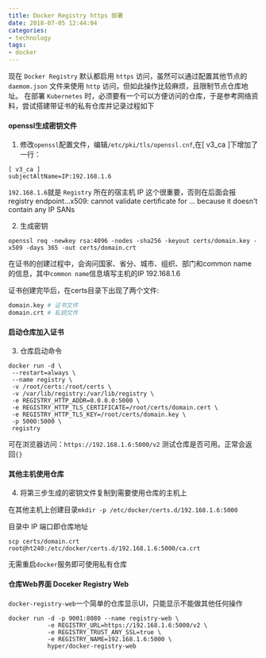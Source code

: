 ```yaml
---
title: Docker Registry https 部署
date: 2018-07-05 12:44:04
categories:
- technology
tags:
- docker
---
```

现在 `Docker Registry` 默认都启用 `https` 访问，虽然可以通过配置其他节点的 `daemom.json` 文件来使用 `http` 访问，但如此操作比较麻烦，且限制节点仓库地址。
在部署 `Kubernetes` 时，必须要有一个可以方便访问的仓库，于是参考网络资料，尝试搭建带证书的私有仓库并记录过程如下
#### openssl生成密钥文件
1. 修改`openssl`配置文件，编辑`/etc/pki/tls/openssl.cnf`,在[ v3_ca ]下增加了一行：
```
[ v3_ca ]
subjectAltName=IP:192.168.1.6
```
`192.168.1.6`就是 `Registry` 所在的宿主机 IP
这个很重要，否则在后面会报registry endpoint...x509: cannot validate certificate for ... because it doesn't contain any IP SANs

2. 生成密钥
```
openssl req -newkey rsa:4096 -nodes -sha256 -keyout certs/domain.key -x509 -days 365 -out certs/domain.crt
```
在证书的创建过程中，会询问国家、省分、城市、组织、部门和common name的信息，其中`common name`信息填写主机的IP 192.168.1.6

证书创建完毕后，在certs目录下出现了两个文件:
```sh
domain.key # 证书文件
domain.crt # 私钥文件
```
#### 启动仓库加入证书
3. 仓库启动命令
```
docker run -d \
 --restart=always \
 --name registry \
 -v /root/certs:/root/certs \
 -v /var/lib/registry:/var/lib/registry \
 -e REGISTRY_HTTP_ADDR=0.0.0.0:5000 \
 -e REGISTRY_HTTP_TLS_CERTIFICATE=/root/certs/domain.cert \
 -e REGISTRY_HTTP_TLS_KEY=/root/certs/domain.key \
 -p 5000:5000 \
 registry
 ```
 可在浏览器访问：`https://192.168.1.6:5000/v2` 测试仓库是否可用。正常会返回`{}`

#### 其他主机使用仓库
4. 将第三步生成的密钥文件复制到需要使用仓库的主机上

在其他主机上创建目录`mkdir -p /etc/docker/certs.d/192.168.1.6:5000`

目录中 IP 端口即仓库地址
```
scp certs/domain.crt root@ht240:/etc/docker/certs.d/192.168.1.6:5000/ca.crt
```
无需重启`docker`服务即可使用私有仓库

#### 仓库Web界面 Doceker Registry Web
`docker-registry-web`一个简单的仓库显示UI，只能显示不能做其他任何操作
```
docker run -d -p 9001:8080 --name registry-web \
           -e REGISTRY_URL=https://192.168.1.6:5000/v2 \
           -e REGISTRY_TRUST_ANY_SSL=true \
           -e REGISTRY_NAME=192.168.1.6:5000 \
		   hyper/docker-registry-web
```